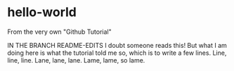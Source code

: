 # hello-world
From the very own "Github Tutorial"

IN THE BRANCH README-EDITS
I doubt someone reads this! But what I am doing here is what the tutorial told me so, which is to write a few lines. Line, line, line. Lane, lane, lane. Lame, lame, so lame.
